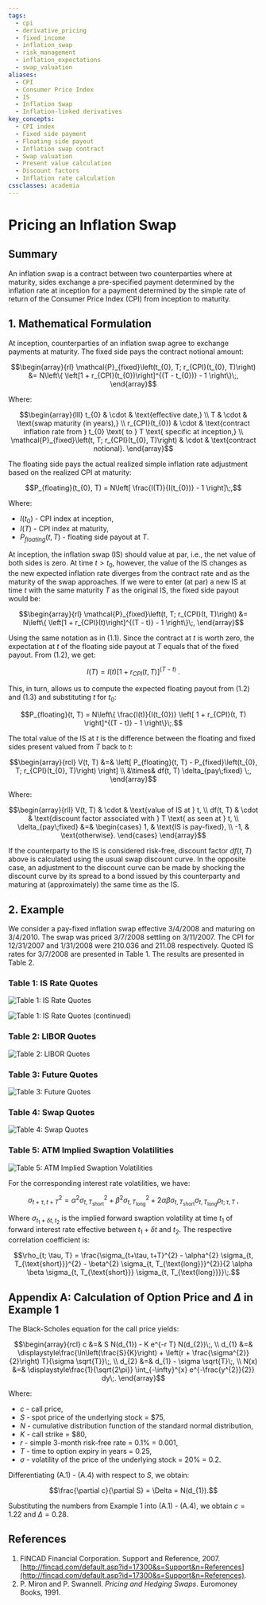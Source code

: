 ```yaml
---
tags:
  - cpi
  - derivative_pricing
  - fixed_income
  - inflation_swap
  - risk_management
  - inflation_expectations
  - swap_valuation
aliases:
  - CPI
  - Consumer Price Index
  - IS
  - Inflation Swap
  - Inflation-linked derivatives
key_concepts:
  - CPI index
  - Fixed side payment
  - Floating side payout
  - Inflation swap contract
  - Swap valuation
  - Present value calculation
  - Discount factors
  - Inflation rate calculation
cssclasses: academia
---
```


# Pricing an Inflation Swap

## Summary

An inflation swap is a contract between two counterparties where at maturity, sides exchange a pre-specified payment determined by the inflation rate at inception for a payment determined by the simple rate of return of the Consumer Price Index (CPI) from inception to maturity.

## 1. Mathematical Formulation

At inception, counterparties of an inflation swap agree to exchange payments at maturity. The fixed side pays the contract notional amount:

$$\begin{array}{rl}
\mathcal{P}_{fixed}\left(t_{0}, T; r_{CPI}(t_{0}, T)\right) &= N\left\{ \left[1 + r_{CPI}(t_{0})\right]^{(T - t_{0})} - 1 \right\}\;,
\end{array}$$

Where:

$$\begin{array}{lll}
t_{0} & \cdot & \text{effective date,} \\
T & \cdot & \text{swap maturity (in years),} \\
r_{CPI}(t_{0}) & \cdot & \text{contract inflation rate from } t_{0} \text{ to } T \text{ specific at inception,} \\
\mathcal{P}_{fixed}\left(t, T; r_{CPI}(t_{0}, T)\right) & \cdot & \text{contract notional}.
\end{array}$$

The floating side pays the actual realized simple inflation rate adjustment based on the realized CPI at maturity:

$$P_{floating}(t_{0}, T) = N\left[ \frac{I(T)}{I(t_{0})} - 1 \right]\;,$$

Where:
- $I(t_{0})$ - CPI index at inception,
- $I(T)$ - CPI index at maturity,
- $P_{floating}(t, T)$ - floating side payout at $T$.

At inception, the inflation swap (IS) should value at par, i.e., the net value of both sides is zero. At time $t > t_{0}$, however, the value of the IS changes as the new expected inflation rate diverges from the contract rate and as the maturity of the swap approaches. If we were to enter (at par) a new IS at time $t$ with the same maturity $T$ as the original IS, the fixed side payout would be:

$$\begin{array}{rl}
\mathcal{P}_{fixed}\left(t, T; r_{CPI}(t, T)\right) &= N\left\{ \left[1 + r_{CPI}(t)\right]^{(T - t)} - 1 \right\}\;,
\end{array}$$

Using the same notation as in (1.1). Since the contract at $t$ is worth zero, the expectation at $t$ of the floating side payout at $T$ equals that of the fixed payout. From (1.2), we get:

$$I(T) = I(t) \left[ 1 + r_{CPI}(t, T) \right]^{(T - t)}\;.$$

This, in turn, allows us to compute the expected floating payout from (1.2) and (1.3) and substituting $t$ for $t_{0}$:

$$P_{floating}(t, T) = N\left\{ \frac{I(t)}{I(t_{0})} \left[ 1 + r_{CPI}(t, T) \right]^{(T - t)} - 1 \right\}\;.$$

The total value of the IS at $t$ is the difference between the floating and fixed sides present valued from $T$ back to $t$:

$$\begin{array}{rcl}
V(t, T) &=& \left[ P_{floating}(t, T) - P_{fixed}\left(t_{0}, T; r_{CPI}(t_{0}, T)\right) \right] \\
&\times& df(t, T) \delta_{pay\;fixed} \;,
\end{array}$$

Where:

$$\begin{array}{rll}
V(t, T) & \cdot & \text{value of IS at } t, \\
df(t, T) & \cdot & \text{discount factor associated with } T \text{ as seen at } t, \\
\delta_{pay\;fixed} &=& 
\begin{cases}
1, & \text{IS is pay-fixed}, \\
-1, & \text{otherwise}.
\end{cases}
\end{array}$$

If the counterparty to the IS is considered risk-free, discount factor $df(t, T)$ above is calculated using the usual swap discount curve. In the opposite case, an adjustment to the discount curve can be made by shocking the discount curve by its spread to a bond issued by this counterparty and maturing at (approximately) the same time as the IS.

## 2. Example

We consider a pay-fixed inflation swap effective 3/4/2008 and maturing on 3/4/2010. The swap was priced 3/7/2008 settling on 3/11/2007. The CPI for 12/31/2007 and 1/31/2008 were 210.036 and 211.08 respectively. Quoted IS rates for 3/7/2008 are presented in Table 1. The results are presented in Table 2.

### Table 1: IS Rate Quotes
![Table 1: IS Rate Quotes](https://cdn-mineru.openxlab.org.cn/model-mineru/prod/335048bb076e0a6d78c0f990b1f7714725b59b6d3793147ae74e987135d1a57e.jpg)

![Table 1: IS Rate Quotes (continued)](https://cdn-mineru.openxlab.org.cn/model-mineru/prod/c40bef2fb4f979c03295ea346a9e23622725140e2d9e0d9226fe790b53053456.jpg)

### Table 2: LIBOR Quotes
![Table 2: LIBOR Quotes](https://cdn-mineru.openxlab.org.cn/model-mineru/prod/423488a8e316fa74af9540b1b712c8f875a658cd5ae94a17a797ae96b4698aa7.jpg)

### Table 3: Future Quotes
![Table 3: Future Quotes](https://cdn-mineru.openxlab.org.cn/model-mineru/prod/bbf06e3025565783fb139253b1e236e6bdd608da263b736843f16a8fc58648ca.jpg)

### Table 4: Swap Quotes
![Table 4: Swap Quotes](https://cdn-mineru.openxlab.org.cn/model-mineru/prod/f0ae89221bed8ce4d9c1da110c06598ca0787c9ef59f9dc5e6c375398a7318e8.jpg)

### Table 5: ATM Implied Swaption Volatilities
![Table 5: ATM Implied Swaption Volatilities](https://cdn-mineru.openxlab.org.cn/model-mineru/prod/6a716cfc8d39427493c56d770daa6506f3d3da1126041a03e391af2749bce741.jpg)

For the corresponding interest rate volatilities, we have:

$$\sigma_{t+\tau, t+T}^{2} = \alpha^{2} \sigma_{t, T_{\text{short}}}^{2} + \beta^{2} \sigma_{t, T_{\text{long}}}^{2} + 2 \alpha \beta \sigma_{t, T_{\text{short}}} \sigma_{t, T_{\text{long}}} \rho_{t; \tau, T}\;,$$

Where $\sigma_{t_{1}+\delta t, t_{2}}$ is the implied forward swaption volatility at time $t_{1}$ of forward interest rate effective between $t_{1}+\delta t$ and $t_{2}$. The respective correlation coefficient is:

$$\rho_{t; \tau, T} = \frac{\sigma_{t+\tau, t+T}^{2} - \alpha^{2} \sigma_{t, T_{\text{short}}}^{2} - \beta^{2} \sigma_{t, T_{\text{long}}}^{2}}{2 \alpha \beta \sigma_{t, T_{\text{short}}} \sigma_{t, T_{\text{long}}}}\;.$$

## Appendix A: Calculation of Option Price and $\Delta$ in Example 1

The Black-Scholes equation for the call price yields:

$$\begin{array}{rcl}
c &=& S N(d_{1}) - K e^{-r T} N(d_{2})\;, \\
d_{1} &=& \displaystyle\frac{\ln\left(\frac{S}{K}\right) + \left(r + \frac{\sigma^{2}}{2}\right) T}{\sigma \sqrt{T}}\;, \\
d_{2} &=& d_{1} - \sigma \sqrt{T}\;, \\
N(x) &=& \displaystyle\frac{1}{\sqrt{2\pi}} \int_{-\infty}^{x} e^{-\frac{y^{2}}{2}} dy\;.
\end{array}$$

Where:
- $c$ - call price,
- $S$ - spot price of the underlying stock = $75,
- $N$ - cumulative distribution function of the standard normal distribution,
- $K$ - call strike = $80,
- $r$ - simple 3-month risk-free rate = 0.1% = 0.001,
- $T$ - time to option expiry in years = 0.25,
- $\sigma$ - volatility of the price of the underlying stock = 20% = 0.2.

Differentiating (A.1) - (A.4) with respect to $S$, we obtain:

$$\frac{\partial c}{\partial S} = \Delta = N(d_{1}).$$

Substituting the numbers from Example 1 into (A.1) - (A.4), we obtain $c = 1.22$ and $\Delta = 0.28$.

## References

1. FINCAD Financial Corporation. Support and Reference, 2007. [http://fincad.com/default.asp?id=17300&s=Support&n=References](http://fincad.com/default.asp?id=17300&s=Support&n=References).
2. P. Miron and P. Swannell. *Pricing and Hedging Swaps*. Euromoney Books, 1991.